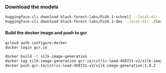 ### Download the models

```bash
huggingface-cli download black-forest-labs/FLUX.1-schnell --local-dir ./local_models/black-forest-labs/FLUX.1-schnell
huggingface-cli download black-forest-labs/FLUX.1-dev --local-dir ./local_models/black-forest-labs/FLUX.1-dev
```

#### Build the docker image and push to gcr

```bash
gcloud auth configure-docker
docker login gcr.io

docker build -t silk-image-generation .
docker tag silk-image-generation gcr.io/citric-lead-450721-v2/silk-image-generation:1.0.2
docker push gcr.io/citric-lead-450721-v2/silk-image-generation:1.0.2


```
